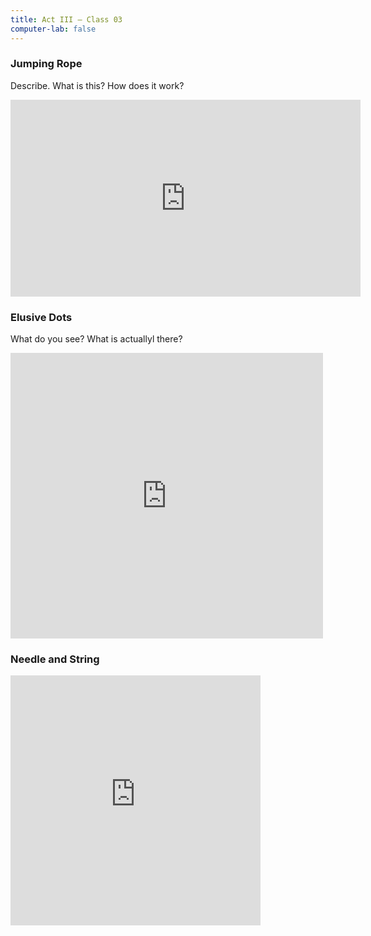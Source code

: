 ```yaml
---
title: Act III — Class 03
computer-lab: false
---
```



### Jumping Rope


Describe. 
What is this? 
How does it work? 

<iframe src="https://www.facebook.com/plugins/video.php?href=https%3A%2F%2Fwww.facebook.com%2Ftechinsider%2Fvideos%2Fvb.352751268256569%2F642412232623803%2F%3Ftype%3D3&show_text=0&width=560" width="560" height="315" style="border:none;overflow:hidden" scrolling="no" frameborder="0" allowTransparency="true" allowFullScreen="true"></iframe>

### Elusive Dots

What do you see? 
What is actuallyl there? 

<iframe src="https://www.facebook.com/plugins/post.php?href=https%3A%2F%2Fwww.facebook.com%2FTheScienceScoop%2Fposts%2F1400666533299949%3A0&width=500" width="500" height="457" style="border:none;overflow:hidden" scrolling="no" frameborder="0" allowTransparency="true"></iframe>


### Needle and String


<iframe src="https://www.facebook.com/plugins/video.php?href=https%3A%2F%2Fwww.facebook.com%2Fplaygroundenglish%2Fvideos%2Fvb.259754044357933%2F389352808064722%2F%3Ftype%3D3&show_text=0&width=400" width="400" height="400" style="border:none;overflow:hidden" scrolling="no" frameborder="0" allowTransparency="true" allowFullScreen="true"></iframe>


